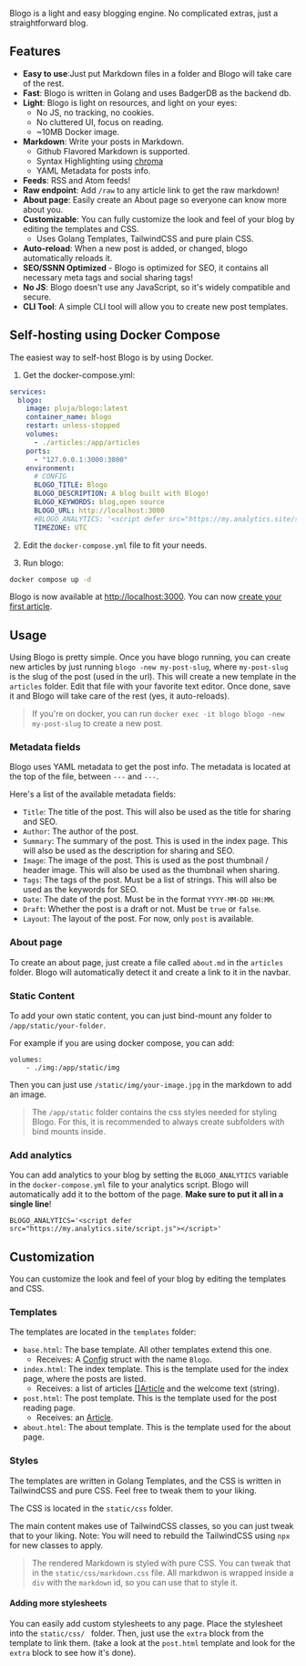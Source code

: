 Blogo is a light and easy blogging engine. No complicated extras, just a straightforward blog. 

## Features

- **Easy to use**:Just put Markdown files in a folder and Blogo will take care of the rest.
- **Fast**: Blogo is written in Golang and uses BadgerDB as the backend db.
- **Light**: Blogo is light on resources, and light on your eyes:
    - No JS, no tracking, no cookies.
    - No cluttered UI, focus on reading.
    - ~10MB Docker image.
- **Markdown**: Write your posts in Markdown.
    - Github Flavored Markdown is supported.
    - Syntax Highlighting using [chroma](https://github.com/alecthomas/chroma)
    - YAML Metadata for posts info.
- **Feeds**: RSS and Atom feeds!
- **Raw endpoint**: Add `/raw` to any article link to get the raw markdown!
- **About page**: Easily create an About page so everyone can know more about you.
- **Customizable**: You can fully customize the look and feel of your blog by editing the templates and CSS.
    - Uses Golang Templates, TailwindCSS and pure plain CSS.
- **Auto-reload**: When a new post is added, or changed, blogo automatically reloads it.
- **SEO/SSNN Optimized** - Blogo is optimized for SEO, it contains all necessary meta tags and social sharing tags!
- **No JS**: Blogo doesn't use any JavaScript, so it's widely compatible and secure.
- **CLI Tool**: A simple CLI tool will allow you to create new post templates.

## Self-hosting using Docker Compose

The easiest way to self-host Blogo is by using Docker. 

1. Get the docker-compose.yml:

```yml
services:
  blogo:
    image: pluja/blogo:latest
    container_name: blogo
    restart: unless-stopped
    volumes:
      - ./articles:/app/articles
    ports:
      - "127.0.0.1:3000:3000"
    environment:
      # CONFIG
      BLOGO_TITLE: Blogo
      BLOGO_DESCRIPTION: A blog built with Blogo!
      BLOGO_KEYWORDS: blog,open source
      BLOGO_URL: http://localhost:3000
      #BLOGO_ANALYTICS: '<script defer src="https://my.analytics.site/script.js"></script>'
      TIMEZONE: UTC
```

2. Edit the `docker-compose.yml` file to fit your needs.

3. Run blogo:

```bash
docker compose up -d
```

Blogo is now available at [http://localhost:3000](http://localhost:3000). You can now [create your first article](#usage).

## Usage

Using Blogo is pretty simple. Once you have blogo running, you can create new articles by just running `blogo -new my-post-slug`, where `my-post-slug` is the slug of the post (used in the url). This will create a new template in the `articles` folder. Edit that file with your favorite text editor. Once done, save it and Blogo will take care of the rest (yes, it auto-reloads).

> If you're on docker, you can run `docker exec -it blogo blogo -new my-post-slug` to create a new post.

### Metadata fields

Blogo uses YAML metadata to get the post info. The metadata is located at the top of the file, between `---` and `---`.

Here's a list of the available metadata fields:

- `Title`: The title of the post. This will also be used as the title for sharing and SEO.
- `Author`: The author of the post.
- `Summary`: The summary of the post. This is used in the index page. This will also be used as the description for sharing and SEO.
- `Image`: The image of the post. This is used as the post thumbnail / header image. This will also be used as the thumbnail when sharing.
- `Tags`: The tags of the post. Must be a list of strings. This will also be used as the keywords for SEO.
- `Date`: The date of the post. Must be in the format `YYYY-MM-DD HH:MM`.
- `Draft`: Whether the post is a draft or not. Must be `true` or `false`.
- `Layout`: The layout of the post. For now, only `post` is available.

### About page

To create an about page, just create a file called `about.md` in the `articles` folder. Blogo will automatically detect it and create a link to it in the navbar.

### Static Content

To add your own static content, you can just bind-mount any folder to `/app/static/your-folder`.

For example if you are using docker compose, you can add:

```
volumes:
    - ./img:/app/static/img
```

Then you can just use `/static/img/your-image.jpg` in the markdown to add an image.

> The `/app/static` folder contains the css styles needed for styling Blogo. For this, it is recommended to always create subfolders with bind mounts inside.

### Add analytics

You can add analytics to your blog by setting the `BLOGO_ANALYTICS` variable in the `docker-compose.yml` file to your analytics script. Blogo will automatically add it to the bottom of the page. **Make sure to put it all in a single line**!

```env
BLOGO_ANALYTICS='<script defer src="https://my.analytics.site/script.js"></script>'
```

## Customization

You can customize the look and feel of your blog by editing the templates and CSS. 

### Templates

The templates are located in the `templates` folder:

- `base.html`: The base template. All other templates extend this one.
    - Receives: A [Config](https://github.com/pluja/blogo/-/blob/main/blogo/models.go) struct with the name `Blogo`.
- `index.html`: The index template. This is the template used for the index page, where the posts are listed.
    - Receives: a list of articles [[]Article](https://github.com/pluja/blogo/-/blob/main/blogo/models.go) and the welcome text (string).
- `post.html`: The post template. This is the template used for the post reading page.
    - Receives: an [Article](https://github.com/pluja/blogo/-/blob/main/blogo/models.go).
- `about.html`: The about template. This is the template used for the about page.

### Styles

The templates are written in Golang Templates, and the CSS is written in TailwindCSS and pure CSS. Feel free to tweak them to your liking.

The CSS is located in the `static/css` folder. 

The main content makes use of TailwindCSS classes, so you can just tweak that to your liking. Note: You will need to rebuild the TailwindCSS using `npx` for new classes to apply.

> The rendered Markdown is styled with pure CSS. You can tweak that in the `static/css/markdown.css` file. All markdwon is wrapped inside a `div` with the `markdown` id, so you can use that to style it.

#### Adding more stylesheets

You can easily add custom stylesheets to any page. Place the stylesheet into the `static/css/ ` folder. Then, just use the `extra` block from the template to link them. (take a look at the `post.html` template and look for the `extra` block to see how it's done).
